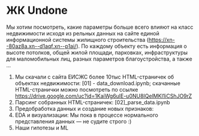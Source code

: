 # ЖК Undone
Мы хотим посмотреть, какие параметры больше всего влияют на класс недвижимости исходя из рельных данных на сайте единой информационной системы жилищного строительства (https://xn--80az8a.xn--d1aqf.xn--p1ai/). По каждому объекту есть информация о высоте потолков, общей жилой площади, парковках, инфраструктуры для маломобильных лиц, разных параметров благоустройства, а также ... 

1. Мы скачали с сайта ЕИСЖС более 10тыс HTML-страничек об объектах недвижимости: [01] - data_download.ipynb; скачанные HTML-странички можно посмотреть по ссылке https://drive.google.com/uc?id=1KaiWg6ulE-u0NU8IQelMKl1iCShJO9rZ
2. Парсинг собранных HTML-страничек: [02]_parse_data.ipynb
3. Предобработка данных и создание новых признаков:
4. EDA и визуализации: Мы пока в процессе нормального представления данных — не судите строго :)
5. Наши гипотезы и ML

